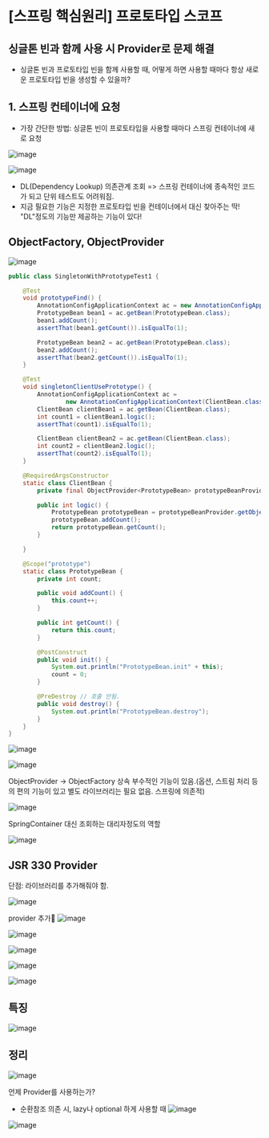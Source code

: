 # [스프링 핵심원리] 프로토타입 스코프
## 싱글톤 빈과 함께 사용 시 Provider로 문제 해결

- 싱글톤 빈과 프로토타입 빈을 함께 사용할 때, 어떻게 하면 사용할 때마다 항상 새로운 프로토타입 빈을 생성할 수 있을까?

## 1. 스프링 컨테이너에 요청
- 가장 간단한 방법: 싱글톤 빈이 프로토타입을 사용할 때마다 스프링 컨테이너에 새로 요청

![image](https://user-images.githubusercontent.com/37948906/144436114-c0bc52fd-1349-44f2-8b96-4777d4117b74.png)

![image](https://user-images.githubusercontent.com/37948906/144436205-e51e8930-1d2b-4278-9869-388d3856136b.png)

- DL(Dependency Lookup) 의존관계 조회 => 스프링 컨테이너에 종속적인 코드가 되고 단위 테스트도 어려워짐.
- 지금 필요한 기능은 지정한 프로토타입 빈을 컨테이너에서 대신 찾아주는 딱! "DL"정도의 기능만 제공하는 기능이 있다!

## ObjectFactory, ObjectProvider

![image](https://user-images.githubusercontent.com/37948906/144436536-53f32101-5c4c-4382-9f5f-3eb28904838e.png)

```java
public class SingletonWithPrototypeTest1 {

    @Test
    void prototypeFind() {
        AnnotationConfigApplicationContext ac = new AnnotationConfigApplicationContext(PrototypeBean.class);
        PrototypeBean bean1 = ac.getBean(PrototypeBean.class);
        bean1.addCount();
        assertThat(bean1.getCount()).isEqualTo(1);

        PrototypeBean bean2 = ac.getBean(PrototypeBean.class);
        bean2.addCount();
        assertThat(bean2.getCount()).isEqualTo(1);
    }

    @Test
    void singletonClientUsePrototype() {
        AnnotationConfigApplicationContext ac =
                new AnnotationConfigApplicationContext(ClientBean.class, PrototypeBean.class);
        ClientBean clientBean1 = ac.getBean(ClientBean.class);
        int count1 = clientBean1.logic();
        assertThat(count1).isEqualTo(1);

        ClientBean clientBean2 = ac.getBean(ClientBean.class);
        int count2 = clientBean2.logic();
        assertThat(count2).isEqualTo(1);
    }

    @RequiredArgsConstructor
    static class ClientBean {
        private final ObjectProvider<PrototypeBean> prototypeBeanProvider;

        public int logic() {
            PrototypeBean prototypeBean = prototypeBeanProvider.getObject();
            prototypeBean.addCount();
            return prototypeBean.getCount();
        }

    }

    @Scope("prototype")
    static class PrototypeBean {
        private int count;

        public void addCount() {
            this.count++;
        }

        public int getCount() {
            return this.count;
        }

        @PostConstruct
        public void init() {
            System.out.println("PrototypeBean.init" + this);
            count = 0;
        }

        @PreDestroy // 호출 안됨.
        public void destroy() {
            System.out.println("PrototypeBean.destroy");
        }
    }
}

```

![image](https://user-images.githubusercontent.com/37948906/144437053-f5f3318f-8606-478a-ba6a-8ec86d3a9757.png)

![image](https://user-images.githubusercontent.com/37948906/144436993-724ac28c-45a9-40cf-9b4e-7065384fa7a4.png)

ObjectProvider -> ObjectFactory 상속
부수적인 기능이 있음.(옵션, 스트림 처리 등의 편의 기능이 있고 별도 라이브러리는 필요 없음. 스프링에 의존적)

![image](https://user-images.githubusercontent.com/37948906/144437377-845f91be-1224-44b6-a686-4f93fe8760a6.png)

SpringContainer 대신 조회하는 대리자정도의 역할

![image](https://user-images.githubusercontent.com/37948906/144437588-05c5809d-3941-434e-a8e3-ce3a92ba5ecc.png)

## JSR 330 Provider

단점: 라이브러리를 추가해줘야 함.

![image](https://user-images.githubusercontent.com/37948906/144437942-340be6ad-8c0b-4bac-b7e8-93362923c958.png)

provider 추가
![image](https://user-images.githubusercontent.com/37948906/144438145-19799cd6-f27c-4658-843c-f2754b3abded.png)

![image](https://user-images.githubusercontent.com/37948906/144438249-6af3d2b4-b8d4-48f5-9ae7-3fd6dfd5048b.png)

![image](https://user-images.githubusercontent.com/37948906/144438303-6bd91737-a3fd-4c11-b13e-a36fba65f9ee.png)

![image](https://user-images.githubusercontent.com/37948906/144438364-2017329d-09f0-486c-8816-fbc5e58a1522.png)

![image](https://user-images.githubusercontent.com/37948906/144438414-ad55c2fb-16e5-44eb-8642-502437111139.png)

## 특징

![image](https://user-images.githubusercontent.com/37948906/144438475-65c65b74-c71d-434c-bb8e-a620e1d4023c.png)

## 정리

![image](https://user-images.githubusercontent.com/37948906/144438671-e09e6c30-9abc-49ea-8068-e7a6a61262db.png)

언제 Provider를 사용하는가?
- 순환참조 의존 시, lazy나 optional 하게 사용할 때
![image](https://user-images.githubusercontent.com/37948906/144438818-4483460f-6ca6-41e3-b9f3-267517256820.png)

![image](https://user-images.githubusercontent.com/37948906/144438969-30dc4005-47a9-4fe7-b9d6-24da4c88d3d4.png)
